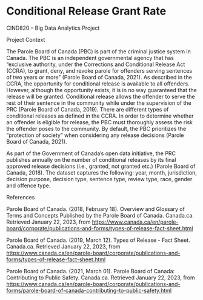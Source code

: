 # Conditional Release Grant Rate
CIND820 – Big Data Analytics Project

Project Context

The Parole Board of Canada (PBC) is part of the criminal justice system in Canada. The PBC is an independent governmental agency that has “exclusive authority, under the Corrections and Conditional Release Act (CCRA), to grant, deny, and revoke parole for offenders serving sentences of two years or more” (Parole Board of Canada, 2021). As described in the CCRA, the opportunity for conditional release is available to all offenders. However, although the opportunity exists, it is in no way guaranteed that the release will be granted. Conditional release allows the offender to serve the rest of their sentence in the community while under the supervision of the PRC (Parole Board of Canada, 2019). There are different types of conditional releases as defined in the CCRA. In order to determine whether an offender is eligible for release, the PBC must thoroughly assess the risk the offender poses to the community. By default, the PBC prioritizes the “protection of society” when considering any release decisions (Parole Board of Canada, 2021). 

As part of the Government of Canada’s open data initiative, the PRC publishes annually on the number of conditional releases by its final approved release decisions (i.e., granted, not granted etc.) (Parole Board of Canada, 2018). The dataset captures the following: year, month, jurisdiction, decision purpose, decision type, sentence type, review type, race, gender and offence type.

References

Parole Board of Canada. (2018, February 18). Overview and Glossary of Terms and Concepts Published by the Parole Board of Canada. Canada.ca. Retrieved January 22, 2023,      from https://www.canada.ca/en/parole-board/corporate/publications-and-forms/types-of-release-fact-sheet.html 

Parole Board of Canada. (2019, March 12). Types of Release - Fact Sheet. Canada.ca. Retrieved January 22, 2023, from https://www.canada.ca/en/parole-board/corporate/publications-and-forms/types-of-release-fact-sheet.html 

Parole Board of Canada. (2021, March 01). Parole Board of Canada: Contributing to Public Safety. Canada.ca. Retrieved January 22, 2023, from https://www.canada.ca/en/parole-board/corporate/publications-and-forms/parole-board-of-canada-contributing-to-public-safety.html
